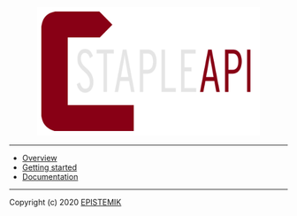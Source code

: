 <!-- docs/_sidebar.md -->

<p align="center"> 
    <a href="/"> 
        <img src="staple-api-white-text.svg" style="max-width:80%"> 
    </a> 
</p>
  
---- 

* [Overview](home/)
* [Getting started](tutorial/)
* [Documentation](docs/)

----

Copyright (c) 2020 [EPISTEMIK](http://epistemik.co)